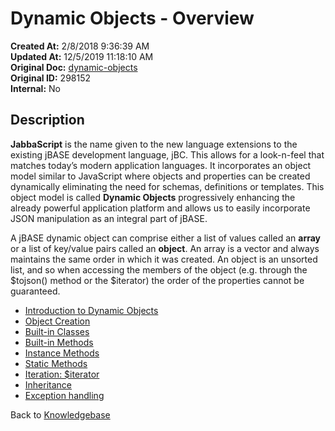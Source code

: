 # Dynamic Objects - Overview

**Created At:** 2/8/2018 9:36:39 AM  
**Updated At:** 12/5/2019 11:18:10 AM  
**Original Doc:** [dynamic-objects](https://docs.jbase.com/42948-dynamic-objects/dynamic-objects)  
**Original ID:** 298152  
**Internal:** No

## Description

**JabbaScript** is the name given to the new language extensions to the existing jBASE development language, jBC. This allows for a look-n-feel that matches today’s modern application languages. It incorporates an object model similar to JavaScript where objects and properties can be created dynamically eliminating the need for schemas, definitions or templates. This object model is called **Dynamic Objects** progressively enhancing the already powerful application platform and allows us to easily incorporate JSON manipulation as an integral part of jBASE.

A jBASE dynamic object can comprise either a list of values called an **array** or a list of key/value pairs called an **object**. An array is a vector and always maintains the same order in which it was created. An object is an unsorted list, and so when accessing the members of the object (e.g. through the $tojson() method or the $iterator) the order of the properties cannot be guaranteed.

- [Introduction to Dynamic Objects](./introduction-to-dynamic-objects)
- [Object Creation](./dynamic-objects-object-creation)
- [Built-in Classes](./dynamic-objects-built-in-classes)
- [Built-in Methods](./dynamic-objects-built-in-methods)
- [Instance Methods](./dynamic-objects-instance-methods)
- [Static Methods](./dynamic-objects-static-methods)
- [Iteration: \$iterator](./iteration-$iterator)
- [Inheritance](./dynamic-objects-inheritance)
- [Exception handling](./exceptions-try-&-catch-&-throw-&-$setcatch%28%29)

Back to [Knowledgebase](./../README.md)
